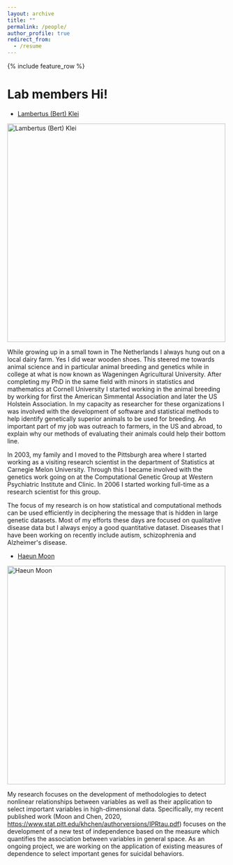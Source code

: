 ```yaml
---
layout: archive
title: ""
permalink: /people/
author_profile: true
redirect_from:
  - /resume
---
```


{% include feature_row %}

# Lab members Hi!

- [Lambertus (Bert) Klei]()

<img src="./images/Bert.png" alt="Lambertus (Bert) Klei" width="500"/>

While growing up in a small town in The Netherlands I always hung out on a local dairy farm. Yes I did wear wooden shoes. This steered me towards animal science and in particular animal breeding and genetics while in college at what is now known as Wageningen Agricultural University. After completing my PhD in the same field with minors in statistics and mathematics at Cornell University I started working in the animal breeding by working for first the American Simmental Association and later the US Holstein Association. In my capacity as researcher for these organizations I was involved with the development of software and statistical methods to help identify genetically superior animals to be used for breeding. An important part of my job was outreach to farmers, in the US and abroad, to explain why our methods of evaluating their animals could help their bottom line.

In 2003, my family and I moved to the Pittsburgh area where I started working as a visiting research scientist in the department of Statistics at Carnegie Melon University. Through this I became involved with the genetics work going on at the Computational Genetic Group at Western Psychiatric Institute and Clinic. In 2006 I started working full-time as a research scientist for this group.

The focus of my research is on how statistical and computational methods can be used efficiently in deciphering the message that is hidden in large genetic datasets. Most of my efforts these days are focused on qualitative disease data but I always enjoy a good quantitative dataset. Diseases that I have been working on recently include autism, schizophrenia and Alzheimer's disease.


- [Haeun Moon]()

<img src="HM.png" alt="Haeun Moon" width="500"/>

My research focuses on the development of methodologies to detect nonlinear relationships between variables as well as their application to select important variables in high-dimensional data. Specifically, my recent published work (Moon and Chen, 2020, https://www.stat.pitt.edu/khchen/authorversions/IPRtau.pdf) focuses on the development of a new test of independence based on the measure which quantifies the association between variables in general space. As an ongoing project, we are working on the application of existing measures of dependence to select important genes for suicidal behaviors.
